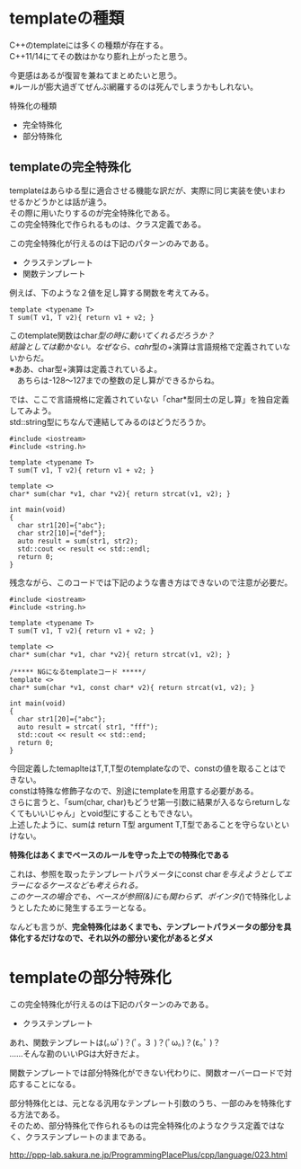# templateの種類

C++のtemplateには多くの種類が存在する。  
C++11/14にてその数はかなり膨れ上がったと思う。  

今更感はあるが復習を兼ねてまとめたいと思う。  
※ルールが膨大過ぎてぜんぶ網羅するのは死んでしまうかもしれない。  

特殊化の種類

- 完全特殊化
- 部分特殊化

## templateの完全特殊化

templateはあらゆる型に適合させる機能な訳だが、実際に同じ実装を使いまわせるかどうかとは話が違う。  
その際に用いたりするのが完全特殊化である。  
この完全特殊化で作られるものは、クラス定義である。

この完全特殊化が行えるのは下記のパターンのみである。

- クラステンプレート
- 関数テンプレート

例えば、下のような２値を足し算する関数を考えてみる。  

```
template <typename T>
T sum(T v1, T v2){ return v1 + v2; }
```

このtemplate関数はchar*型の時に動いてくれるだろうか？  
結論としては動かない。なぜなら、cahr*型の+演算は言語規格で定義されていないからだ。  
※ああ、char型+演算は定義されているよ。  
　あちらは-128～127までの整数の足し算ができるからね。  

では、ここで言語規格に定義されていない「char*型同士の足し算」を独自定義してみよう。  
std::string型にちなんで連結してみるのはどうだろうか。  

```
#include <iostream>
#include <string.h>

template <typename T>
T sum(T v1, T v2){ return v1 + v2; }

template <>
char* sum(char *v1, char *v2){ return strcat(v1, v2); }

int main(void)
{
  char str1[20]={"abc"};
  char str2[10]={"def"};
  auto result = sum(str1, str2);
  std::cout << result << std::endl;
  return 0;
}
```

残念ながら、このコードでは下記のような書き方はできないので注意が必要だ。  

```
#include <iostream>
#include <string.h>

template <typename T>
T sum(T v1, T v2){ return v1 + v2; }

template <>
char* sum(char *v1, char *v2){ return strcat(v1, v2); }

/***** NGになるtemplateコード *****/
template <>
char* sum(char *v1, const char* v2){ return strcat(v1, v2); }

int main(void)
{
  char str1[20]={"abc"};
  auto result = strcat( str1, "fff");
  std::cout << result << std::end;
  return 0;
}

```

今回定義したtemaplteはT,T,T型のtemplateなので、constの値を取ることはできない。  
constは特殊な修飾子なので、別途にtemplateを用意する必要がある。  
さらに言うと、「sum(char, char)もどうせ第一引数に結果が入るならreturnしなくてもいいじゃん」とvoid型にすることもできない。  
上述したように、sumは return T型 argument T,T型であることを守らないといけない。  

**特殊化はあくまでベースのルールを守った上での特殊化である**  

これは、参照を取ったテンプレートパラメータにconst char*を与えようとしてエラーになるケースなども考えられる。  
このケースの場合でも、ベースが参照(&)にも関わらず、ポインタ(*)で特殊化しようとしたために発生するエラーとなる。  

なんども言うが、**完全特殊化はあくまでも、テンプレートパラメータの部分を具体化するだけなので、それ以外の部分い変化があるとダメ**  

# templateの部分特殊化

この完全特殊化が行えるのは下記のパターンのみである。

- クラステンプレート

あれ、関数テンプレートは(｡ωﾟ)？(ﾟ｡ ３ )？(ﾟω｡)？(ε｡ﾟ )？  
……そんな勘のいいPGは大好きだよ。  

関数テンプレートでは部分特殊化ができない代わりに、関数オーバーロードで対応することになる。

部分特殊化とは、元となる汎用なテンプレート引数のうち、一部のみを特殊化する方法である。  
そのため、部分特殊化で作られるものは完全特殊化のようなクラス定義ではなく、クラステンプレートのままである。  

<http://ppp-lab.sakura.ne.jp/ProgrammingPlacePlus/cpp/language/023.html>

```C



```

